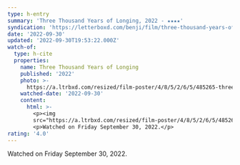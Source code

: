 ```yaml
---
type: h-entry
summary: 'Three Thousand Years of Longing, 2022 - ★★★★'
syndication: 'https://letterboxd.com/benji/film/three-thousand-years-of-longing/'
date: '2022-09-30'
updated: '2022-09-30T19:53:22.000Z'
watch-of:
  type: h-cite
  properties:
    name: Three Thousand Years of Longing
    published: '2022'
    photo: >-
      https://a.ltrbxd.com/resized/film-poster/4/8/5/2/6/5/485265-three-thousand-years-of-longing-0-600-0-900-crop.jpg?v=2abe84afc5
    watched-date: '2022-09-30'
    content:
      html: >-
        <p><img
        src="https://a.ltrbxd.com/resized/film-poster/4/8/5/2/6/5/485265-three-thousand-years-of-longing-0-600-0-900-crop.jpg?v=2abe84afc5"/></p>
        <p>Watched on Friday September 30, 2022.</p>
rating: '4.0'
---
```

Watched on Friday September 30, 2022.
